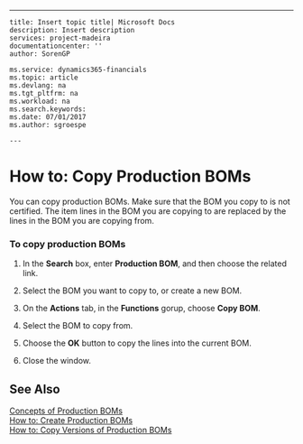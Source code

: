 ---
    title: Insert topic title| Microsoft Docs
    description: Insert description
    services: project-madeira
    documentationcenter: ''
    author: SorenGP

    ms.service: dynamics365-financials
    ms.topic: article
    ms.devlang: na
    ms.tgt_pltfrm: na
    ms.workload: na
    ms.search.keywords:
    ms.date: 07/01/2017
    ms.author: sgroespe

    ---
# How to: Copy Production BOMs
You can copy production BOMs. Make sure that the BOM you copy to is not certified. The item lines in the BOM you are copying to are replaced by the lines in the BOM you are copying from.  
  
### To copy production BOMs  
  
1.  In the **Search** box, enter **Production BOM**, and then choose the related link.  
  
2.  Select the BOM you want to copy to, or create a new BOM.  
  
3.  On the **Actions** tab, in the **Functions** gorup, choose **Copy BOM**.  
  
4.  Select the BOM to copy from.  
  
5.  Choose the **OK** button to copy the lines into the current BOM.  
  
6.  Close the window.  
  
## See Also  
 [Concepts of Production BOMs](../DesignAndEngineering/concepts-of-production-boms.md)   
 [How to: Create Production BOMs](../DesignAndEngineering/how-to-create-production-boms.md)   
 [How to: Copy Versions of Production BOMs](../DesignAndEngineering/how-to-copy-versions-of-production-boms.md)